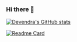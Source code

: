### Hi there 👋

   [![Devendra's GitHub stats](https://github-readme-stats.vercel.app/api?username=thakursachin05&show_icons=true&theme=dark)](https://github.com/thakursachin05/github-readme-stats)
   
   [![Readme Card](https://github-readme-stats.vercel.app/api/pin/?username=thakursachin05&repo=github-readme-stats)](https://github.com/thakursachin05/github-readme-stats)

<!--
**thakursachin05/thakursachin05** is a ✨ _special_ ✨ repository because its `README.md` (this file) appears on your GitHub profile.

Here are some ideas to get you started:

- 🔭 I’m currently working on ...
- 🌱 I’m currently learning ...
- 👯 I’m looking to collaborate on ...
- 🤔 I’m looking for help with ...
- 💬 Ask me about ...
- 📫 How to reach me: ...
- 😄 Pronouns: ...
- ⚡ Fun fact: ...
-->
